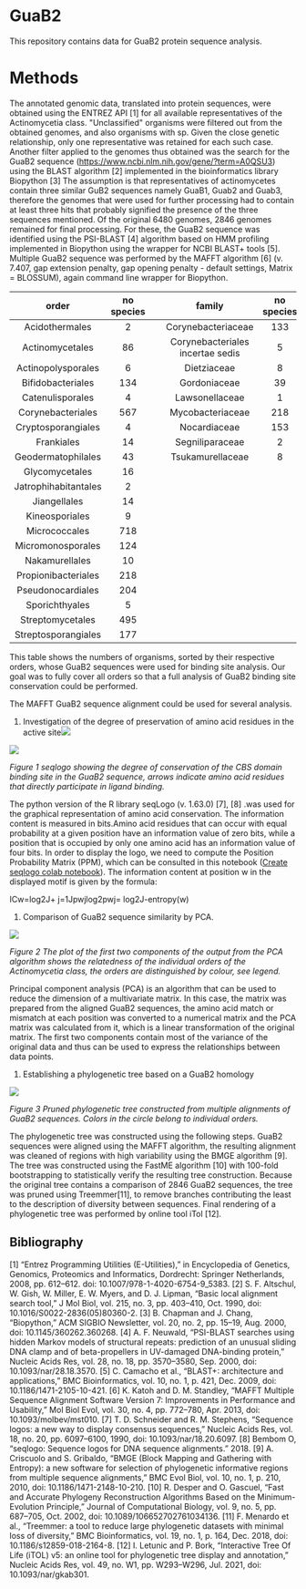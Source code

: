 # GuaB2
This repository contains data for GuaB2 protein sequence analysis.

# Methods

The annotated genomic data, translated into protein sequences, were obtained using the ENTREZ API  [1] for all available representatives of the Actinomycetia class. "Unclassified" organisms were filtered out from the obtained genomes, and also organisms with sp. Given the close genetic relationship, only one representative was retained for each such case. Another filter applied to the genomes thus obtained was the search for the GuaB2 sequence (https://www.ncbi.nlm.nih.gov/gene/?term=A0QSU3) using the BLAST algorithm [2] implemented in the bioinformatics library Biopython [3] The assumption is that representatives of actinomycetes contain three similar GuB2 sequences namely GuaB1, Guab2 and Guab3, therefore the genomes that were used for further processing had to contain at least three hits that probably signified the presence of the three sequences mentioned. Of the original 6480 genomes, 2846 genomes remained for final processing. For these, the GuaB2 sequence was identified using the PSI-BLAST [4] algorithm based on HMM profiling implemented in Biopython using the wrapper for NCBI BLAST+ tools [5].  Multiple GuaB2 sequence was performed by the MAFFT algorithm [6] (v. 7.407, gap extension penalty, gap opening penalty - default settings, Matrix = BLOSSUM), again command line wrapper for Biopython.

|**order**|**no species**| |**family**|**no species**| |**genus**|**no species**|
| :-: | :-: | :- | :-: | :-: | :- | :-: | :-: |
|Acidothermales|2| |Corynebacteriaceae|133| |Hoyosella|5|
|Actinomycetales|86| |Corynebacteriales incertae sedis|5| |Mycobacterium|123|
|Actinopolysporales|6| |Dietziaceae|8| |Mycobacteroides|8|
|Bifidobacteriales|134| |Gordoniaceae|39| |Mycolicibacillus|2|
|Catenulisporales|4| |Lawsonellaceae|1| |Mycolicibacter|9|
|Corynebacteriales|567| |Mycobacteriaceae|218| |Mycolicibacterium|71|
|Cryptosporangiales|4| |Nocardiaceae|153| | | |
|Frankiales|14| |Segniliparaceae|2| | | |
|Geodermatophilales|43| |Tsukamurellaceae|8| | | |
|Glycomycetales|16| | | | | | |
|Jatrophihabitantales|2| | | | | | |
|Jiangellales|14| | | | | | |
|Kineosporiales|9| | | | | | |
|Micrococcales|718| | | | | | |
|Micromonosporales|124| | | | | | |
|Nakamurellales|10| | | | | | |
|Propionibacteriales|218| | | | | | |
|Pseudonocardiales|204| | | | | | |
|Sporichthyales|5| | | | | | |
|Streptomycetales|495| | | | | | |
|Streptosporangiales|177| | | | | | |

This table shows the numbers of organisms, sorted by their respective orders, whose GuaB2 sequences were used for binding site analysis. Our goal was to fully cover all orders so that a full analysis of GuaB2 binding site conservation could be performed.

The MAFFT GuaB2 sequence alignment could be used for several analysis.

1. Investigation of the degree of preservation of amino acid residues in the active site![](Aspose.Words.da738674-2570-4d85-9b35-ffd0b162fa95.001.png)

![](figures/logo_Guab2_Binding_Sites.png)

*Figure 1 seqlogo showing the degree of conservation of the CBS domain binding site in the GuaB2 sequence, arrows indicate amino acid residues that directly participate in ligand binding.*

The python version of the R library seqLogo (v. 1.63.0) [7], [8] .was used for the graphical representation of amino acid conservation. The information content is measured in bits.Amino acid residues that can occur with equal probability at a given position have an information value of zero bits, while a position that is occupied by only one amino acid has an information value of four bits. In order to display the logo, we need to compute the Position Probability Matrix (PPM), which can be consulted in this notebook ([Create seqlogo colab notebook](https://colab.research.google.com/drive/1k_jFWg-pDz4aJW7baFWaSR2Ztzuj6lOH?usp=sharing)). The information content at position w in the displayed motif is given by the formula:

ICw=log2J+ j=1Jpwjlog2pwj= log2J-entropy(w)

1. Comparison of GuaB2 sequence similarity by PCA.

![](figures/PCA_all.png)

*Figure 2 The plot of the first two components of the output from the PCA algorithm shows the relatedness of the individual orders of the Actinomycetia class, the orders are distinguished by colour, see legend.* 

Principal component analysis (PCA) is an algorithm that can be used to reduce the dimension of a multivariate matrix. In this case, the matrix was prepared from the aligned GuaB2 sequences, the amino acid match or mismatch at each position was converted to a numerical matrix and the PCA matrix was calculated from it, which is a linear transformation of the original matrix. The first two components contain most of the variance of the original data and thus can be used to express the relationships between data points.

1. Establishing a phylogenetic tree based on a GuaB2 homology

![](figures/Itol_tree_all_pruned200.png)

*Figure 3 Pruned phylogenetic tree constructed from multiple alignments of GuaB2 sequences. Colors in the circle belong to individual orders.*

The phylogenetic tree was constructed using the following steps. GuaB2 sequences were aligned using the MAFFT algorithm, the resulting alignment was cleaned of regions with high variability using the BMGE algorithm [9]. The tree was constructed using the FastME algorithm [10] with 100-fold bootstrapping to statistically verify the resulting tree construction. Because the original tree contains a comparison of 2846 GuaB2 sequences, the tree was pruned using Treemmer[11], to remove branches contributing the least to the description of diversity between sequences. Final rendering of a phylogenetic tree was performed by online tool iTol [12].

## Bibliography

[1]	“Entrez Programming Utilities (E-Utilities),” in Encyclopedia of Genetics, Genomics, Proteomics and Informatics, Dordrecht: Springer Netherlands, 2008, pp. 612–612. doi: 10.1007/978-1-4020-6754-9_5383.
[2]	S. F. Altschul, W. Gish, W. Miller, E. W. Myers, and D. J. Lipman, “Basic local alignment search tool,” J Mol Biol, vol. 215, no. 3, pp. 403–410, Oct. 1990, doi: 10.1016/S0022-2836(05)80360-2.
[3]	B. Chapman and J. Chang, “Biopython,” ACM SIGBIO Newsletter, vol. 20, no. 2, pp. 15–19, Aug. 2000, doi: 10.1145/360262.360268.
[4]	A. F. Neuwald, “PSI-BLAST searches using hidden Markov models of structural repeats: prediction of an unusual sliding DNA clamp and of beta-propellers in UV-damaged DNA-binding protein,” Nucleic Acids Res, vol. 28, no. 18, pp. 3570–3580, Sep. 2000, doi: 10.1093/nar/28.18.3570.
[5]	C. Camacho et al., “BLAST+: architecture and applications,” BMC Bioinformatics, vol. 10, no. 1, p. 421, Dec. 2009, doi: 10.1186/1471-2105-10-421.
[6]	K. Katoh and D. M. Standley, “MAFFT Multiple Sequence Alignment Software Version 7: Improvements in Performance and Usability,” Mol Biol Evol, vol. 30, no. 4, pp. 772–780, Apr. 2013, doi: 10.1093/molbev/mst010.
[7]	T. D. Schneider and R. M. Stephens, “Sequence logos: a new way to display consensus sequences,” Nucleic Acids Res, vol. 18, no. 20, pp. 6097–6100, 1990, doi: 10.1093/nar/18.20.6097.
[8]	Bembom O, “seqlogo: Sequence logos for DNA sequence alignments.” 2018.
[9]	A. Criscuolo and S. Gribaldo, “BMGE (Block Mapping and Gathering with Entropy): a new software for selection of phylogenetic informative regions from multiple sequence alignments,” BMC Evol Biol, vol. 10, no. 1, p. 210, 2010, doi: 10.1186/1471-2148-10-210.
[10]	R. Desper and O. Gascuel, “Fast and Accurate Phylogeny Reconstruction Algorithms Based on the Minimum-Evolution Principle,” Journal of Computational Biology, vol. 9, no. 5, pp. 687–705, Oct. 2002, doi: 10.1089/106652702761034136.
[11]	F. Menardo et al., “Treemmer: a tool to reduce large phylogenetic datasets with minimal loss of diversity,” BMC Bioinformatics, vol. 19, no. 1, p. 164, Dec. 2018, doi: 10.1186/s12859-018-2164-8.
[12]	I. Letunic and P. Bork, “Interactive Tree Of Life (iTOL) v5: an online tool for phylogenetic tree display and annotation,” Nucleic Acids Res, vol. 49, no. W1, pp. W293–W296, Jul. 2021, doi: 10.1093/nar/gkab301.
 

